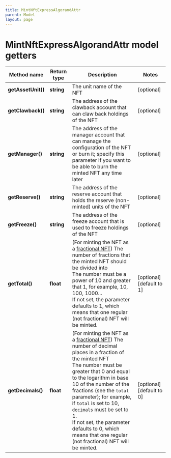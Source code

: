 ```yaml
---
title: MintNftExpressAlgorandAttr
parent: Model
layout: page
---
```


# MintNftExpressAlgorandAttr model getters

Method name | Return type | Description | Notes
------------ | ------------- | ------------- | -------------
**getAssetUnit()** | **string** | The unit name of the NFT | [optional]
**getClawback()** | **string** | The address of the clawback account that can claw back holdings of the NFT | [optional]
**getManager()** | **string** | The address of the manager account that can manage the configuration of the NFT or burn it; specify this parameter if you want to be able to burn the minted NFT any time later | [optional]
**getReserve()** | **string** | The address of the reserve account that holds the reserve (non-minted) units of the NFT | [optional]
**getFreeze()** | **string** | The address of the freeze account that is used to freeze holdings of the NFT | [optional]
**getTotal()** | **float** | (For minting the NFT as a <a href="https://developer.algorand.org/docs/get-started/tokenization/nft/#fractional-nfts" target="_blank">fractional NFT</a>) The number of fractions that the minted NFT should be divided into<br/>The number must be a power of 10 and greater that 1, for example, 10, 100, 1000...<br/>If not set, the parameter defaults to 1, which means that one regular (not fractional) NFT will be minted. | [optional] [default to 1]
**getDecimals()** | **float** | (For minting the NFT as a <a href="https://developer.algorand.org/docs/get-started/tokenization/nft/#fractional-nfts" target="_blank">fractional NFT</a>) The number of decimal places in a fraction of the minted NFT<br/>The number must be greater that 0 and equal to the logarithm in base 10 of the number of the fractions (see the <code>total</code> parameter); for example, if <code>total</code> is set to 10, <code>decimals</code> must be set to 1.<br/>If not set, the parameter defaults to 0, which means that one regular (not fractional) NFT will be minted. | [optional] [default to 0]

